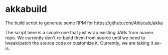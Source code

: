 # akkabuild

The build script to generate some RPM for https://github.com/Altiscale/akka

The script here is a simple one that just wrap existing JARs from maven repo.
We currently don't re-build them from source until we need to tweak/patch the source code
or customize it. Currently, we are taking it as-is.
